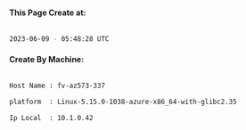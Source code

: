 
   
#### This Page Create at:

```bash

2023-06-09 - 05:48:28 UTC

```

#### Create By Machine:

```bash

Host Name : fv-az573-337

platform  : Linux-5.15.0-1038-azure-x86_64-with-glibc2.35

Ip Local  : 10.1.0.42

```

